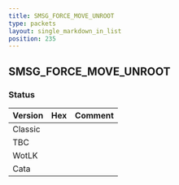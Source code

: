 ```yaml
---
title: SMSG_FORCE_MOVE_UNROOT
type: packets
layout: single_markdown_in_list
position: 235
---
```


## SMSG_FORCE_MOVE_UNROOT

### Status

Version | Hex | Comment
---------- | ---------- | ---------- 
Classic |  |  
TBC |  |  
WotLK |  |  
Cata |  |  
